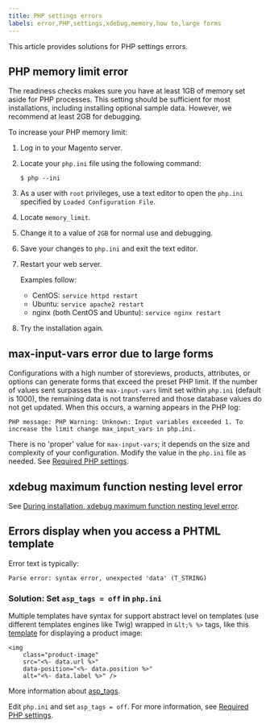 ```yaml
---
title: PHP settings errors
labels: error,PHP,settings,xdebug,memory,how to,large forms
---
```


This article provides solutions for PHP settings errors.

## PHP memory limit error

The readiness checks makes sure you have at least 1GB of memory set aside for PHP processes. This setting should be sufficient for most installations, including installing optional sample data. However, we recommend at least 2GB for debugging.

To increase your PHP memory limit:

1. Log in to your Magento server.
1. Locate your `` php.ini `` file using the following command:
    
    
    
    <pre><code class="language-bash">$ php --ini</code></pre>
    
    
1. As a user with `` root `` privileges, use a text editor to open the `` php.ini `` specified by `` Loaded Configuration File ``.
    
    
1. Locate `` memory_limit ``.
1. Change it to a value of `` 2GB `` for normal use and debugging.
1. Save your changes to `` php.ini `` and exit the text editor.
1. Restart your web server.
    
    
    
    Examples follow:
    
    
    
    * CentOS: `` service httpd restart ``
    * Ubuntu: `` service apache2 restart ``
    * nginx (both CentOS and Ubuntu): `` service nginx restart ``
    
    
    
1. Try the installation again.
    
    

## max-input-vars error due to large forms

Configurations with a high number of storeviews, products, attributes, or options can generate forms that exceed the preset PHP limit. If the number of values sent surpasses the `` max-input-vars `` limit set within `` php.ini `` (default is 1000), the remaining data is not transferred and those database values do not get updated. When this occurs, a warning appears in the PHP log:

<pre><code class="language-terminal">PHP message: PHP Warning: Unknown: Input variables exceeded 1. To increase the limit change max_input_vars in php.ini.</code></pre>

There is no 'proper' value for `` max-input-vars ``; it depends on the size and complexity of your configuration. Modify the value in the `` php.ini `` file as needed. See [Required PHP settings](https://devdocs.magento.com/guides/v2.3/install-gde/prereq/php-settings.html).

## xdebug maximum function nesting level error

See [During installation, xdebug maximum function nesting level error](https://support.magento.com/hc/en-us/articles/360034238512).

## Errors display when you access a PHTML template

Error text is typically:

<pre><code class="language-terminal">Parse error: syntax error, unexpected 'data' (T_STRING)</code></pre>

### Solution: Set `` asp_tags = off `` in `` php.ini ``

Multiple templates have syntax for support abstract level on templates (use different templates engines like Twig) wrapped in `` &lt;% %> `` tags, like this [template](https://github.com/magento/magento2/blob/2.0/app/code/Magento/Catalog/view/adminhtml/templates/product/edit/base_image.phtml) for displaying a product image:

<pre><code class="language-php?start_inline=1">&lt;img
    class="product-image"
    src="&lt;%- data.url %>"
    data-position="&lt;%- data.position %>"
    alt="&lt;%- data.label %>" /></code></pre>

More information about [asp\_tags](http://php.net/manual/en/ini.core.php#ini.asp-tags).

Edit `` php.ini `` and set `` asp_tags = off ``. For more information, see [Required PHP settings](https://devdocs.magento.com/guides/v2.3/install-gde/prereq/php-settings.html).